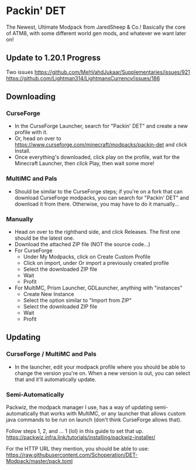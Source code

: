 # Packin' DET

The Newest, Ultimate Modpack from JaredSheep & Co.!
Basically the core of ATM8, with some different world gen mods, and whatever we want later on!

## Update to 1.20.1 Progress

Two issues
https://github.com/MehVahdJukaar/Supplementaries/issues/921
https://github.com/Lightman314/LightmansCurrency/issues/186

## Downloading

### CurseForge

- In the CurseForge Launcher, search for "Packin' DET" and create a new profile with it.
- Or, head on over to https://www.curseforge.com/minecraft/modpacks/packin-det and click Install.
- Once everything's downloaded, click play on the profile, wait for the Minecraft Launcher, then click Play, then wait some more!

### MultiMC and Pals

- Should be similar to the CurseForge steps; if you're on a fork that can download CurseForge modpacks, you can search for "Packin' DET" and download it from there. Otherwise, you may have to do it manually...

### Manually

- Head on over to the righthand side, and click Releases. The first one should be the latest one. 
- Download the attached ZIP file (NOT the source code...)
- For CurseForge
    - Under My Modpacks, click on Create Custom Profile
    - Click on import, under Or import a previously created profile
    - Select the downloaded ZIP file
    - Wait
    - Profit
- For MultiMC, Prism Launcher, GDLauncher, anything with "instances"
    - Create New Instance
    - Select the option similar to "Import from ZIP"
    - Select the downloaded ZIP file
    - Wait
    - Profit


## Updating

### CurseForge / MultiMC and Pals

- In the launcher, edit your modpack profile where you should be able to change the version you're on. When a new version is out, you can select that and it'll automatically update.


### Semi-Automatically

Packwiz, the modpack manager I use, has a way of updating semi-automatically that works with MultiMC, or any launcher that allows custom java commands to be run on launch (don't think CurseForge allows that).

Follow steps 1, 2, and ... 1 (lol) in this guide to set that up.
https://packwiz.infra.link/tutorials/installing/packwiz-installer/

For the HTTP URL they mention, you should be able to use:
https://raw.githubusercontent.com/Schoperation/DET-Modpack/master/pack.toml

